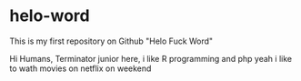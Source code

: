 # helo-word
This is my first repository on Github "Helo Fuck Word"


Hi Humans, Terminator junior here, i like R programming and php yeah
i like to wath movies on netflix on weekend 


